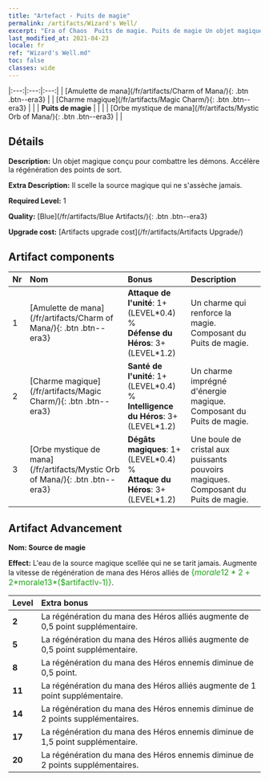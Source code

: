 ```yaml
---
title: "Artefact - Puits de magie"
permalink: /artifacts/Wizard's Well/
excerpt: "Era of Chaos  Puits de magie. Puits de magie Un objet magique conçu pour combattre les démons. Accélère la régénération des points de sort."
last_modified_at: 2021-04-23
locale: fr
ref: "Wizard's Well.md"
toc: false
classes: wide
---
```


  |:---:|:---:|:---:| 
  | [Amulette de mana](/fr/artifacts/Charm of Mana/){: .btn .btn--era3} |   | [Charme magique](/fr/artifacts/Magic Charm/){: .btn .btn--era3} | 
  |   | **Puits de magie** |  | 
  |   | [Orbe mystique de mana](/fr/artifacts/Mystic Orb of Mana/){: .btn .btn--era3} |   | 


## Détails

 **Description:** Un objet magique conçu pour combattre les démons. Accélère la régénération des points de sort.

 **Extra Description:** Il scelle la source magique qui ne s'assèche jamais.

 **Required Level:** 1

 **Quality:** [Blue](/fr/artifacts/Blue Artifacts/){: .btn .btn--era3}

 **Upgrade cost:** [Artifacts upgrade cost](/fr/artifacts/Artifacts Upgrade/)



## Artifact components

  | Nr |    Nom    |   Bonus | Description | 
  |:---|:-----------|:--------|:------------| 
  | 1 | [Amulette de mana](/fr/artifacts/Charm of Mana/){: .btn .btn--era3} | **Attaque de l'unité**: 1+(LEVEL\*0.4) %<br/>**Défense du Héros**: 3+(LEVEL\*1.2) | Un charme qui renforce la magie. Composant du Puits de magie. | 
  | 2 | [Charme magique](/fr/artifacts/Magic Charm/){: .btn .btn--era3} | **Santé de l'unité**: 1+(LEVEL\*0.4) %<br/>**Intelligence du Héros**: 3+(LEVEL\*1.2) | Un charme imprégné d'énergie magique. Composant du Puits de magie. | 
  | 3 | [Orbe mystique de mana](/fr/artifacts/Mystic Orb of Mana/){: .btn .btn--era3} | **Dégâts magiques**: 1+(LEVEL\*0.4) %<br/>**Attaque du Héros**: 3+(LEVEL\*1.2) | Une boule de cristal aux puissants pouvoirs magiques. Composant du Puits de magie. | 


## Artifact Advancement

 **Nom: Source de magie**

 **Effect:** L'eau de la source magique scellée qui ne se tarit jamais. Augmente la vitesse de régénération de mana des Héros alliés de <span style="color: #1ca216;font-size:16px">{$morale12*2+2*$morale13*($artifactlv-1)}</span>.

  |  Level  |    Extra bonus  | 
  |:--------|:----------------| 
  | **2** | La régénération du mana des Héros alliés augmente de 0,5 point supplémentaire. | 
  | **5** | La régénération du mana des Héros alliés augmente de 0,5 point supplémentaire. | 
  | **8** | La régénération du mana des Héros ennemis diminue de 0,5 point. | 
  | **11** | La régénération du mana des Héros alliés augmente de 1 point supplémentaire. | 
  | **14** | La régénération du mana des Héros ennemis diminue de 2 points supplémentaires. | 
  | **17** | La régénération du mana des Héros ennemis diminue de 1,5 point supplémentaire. | 
  | **20** | La régénération du mana des Héros ennemis diminue de 2 points supplémentaires. | 
